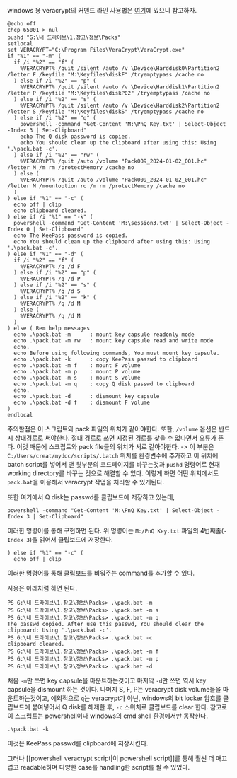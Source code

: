 windows 용 veracrypt의 커맨드 라인 사용법은 [여기](https://veracrypt.fr/en/Command%20Line%20Usage.html)에 있으니 참고하자.
```
@echo off
chcp 65001 > nul
pushd "G:\내 드라이브\1.창고\정보\Packs"
setlocal
set VERACRYPT="C:\Program Files\VeraCrypt\VeraCrypt.exe"
if "%1" == "-m" (
  if /i "%2" == "f" (
    %VERACRYPT% /quit /silent /auto /v \Device\Harddisk0\Partition2 /letter F /keyfile "M:\Keyfiles\diskF" /tryemptypass /cache no
  ) else if /i "%2" == "p" (
    %VERACRYPT% /quit /silent /auto /v \Device\Harddisk1\Partition2 /letter P /keyfile "M:\Keyfiles\diskP02" /tryemptypass /cache no
  ) else if /i "%2" == "s" (
    %VERACRYPT% /quit /silent /auto /v \Device\Harddisk2\Partition2 /letter S /keyfile "M:\Keyfiles\diskS" /tryemptypass /cache no
  ) else if /i "%2" == "q" (
    powershell -command "Get-Content 'M:\PnQ Key.txt' | Select-Object -Index 3 | Set-Clipboard"
    echo The Q disk password is copied.
    echo You should clean up the clipboard after using this: Using '.\pack.bat -c'.
  ) else if /i "%2" == "rw" (
    %VERACRYPT% /quit /auto /volume "Pack009_2024-01-02_001.hc" /letter M /m rm /protectMemory /cache no
  ) else (
    %VERACRYPT% /quit /auto /volume "Pack009_2024-01-02_001.hc" /letter M /mountoption ro /m rm /protectMemory /cache no
  )
) else if "%1" == "-c" (
  echo off | clip
  echo clipboard cleared.
) else if /i "%1" == "-k" (
  powershell -command "Get-Content 'M:\session3.txt' | Select-Object -Index 0 | Set-Clipboard"
  echo The KeePass password is copied.
  echo You should clean up the clipboard after using this: Using '.\pack.bat -c'.
) else if "%1" == "-d" (
  if /i "%2" == "f" (
    %VERACRYPT% /q /d F
  ) else if /i "%2" == "p" (
    %VERACRYPT% /q /d P
  ) else if /i "%2" == "s" (
    %VERACRYPT% /q /d S
  ) else if /i "%2" == "k" (
    %VERACRYPT% /q /d M
  ) else (
    %VERACRYPT% /q /d M
  )
) else ( Rem help messages
  echo .\pack.bat -m      : mount key capsule readonly mode
  echo .\pack.bat -m rw   : mount key capsule read and write mode
  echo.
  echo Before using following commands, You must mount key capsule.
  echo .\pack.bat -k      : copy KeePass passwd to clipboard
  echo .\pack.bat -m f    : mount F volume
  echo .\pack.bat -m p    : mount P volume
  echo .\pack.bat -m s    : mount S volume
  echo .\pack.bat -m q    : copy Q disk passwd to clipboard
  echo.
  echo .\pack.bat -d      : dismount key capsule
  echo .\pack.bat -d f    : dismount F volume 
)
endlocal
```
주의할점은 이 스크립트와 pack 파일의 위치가 같아야한다. 
또한, `/volume` 옵션은 반드시 상대경로로 써야한다. 절대 경로로 쓰면 지정된 경로를 찾을 수 없다면서 오류가 뜬다. 이것 때문에 스크립트와 pack file들의 위치가 서로 같아야한다.
-> 이 부분은 `C:/Users/creat/mydoc/scripts/.batch` 위치를 환경변수에 추가하고 이 위치에 batch script를 넣어서 맨 윗부분의 코드페이지를 바꾸는것과 `pushd` 명령어로 현재 working directory를 바꾸는 것으로 해결할 수 있다. 이렇게 하면 어떤 위치에서도 `pack.bat`을 이용해서 veracrypt 작업을 처리할 수 있게된다.

또한 여기에서 Q disk는 passwd를 클립보드에 저장하고 있는데, 
```
powershell -command "Get-Content 'M:\PnQ Key.txt' | Select-Object -Index 3 | Set-Clipboard"
```
이러한 명령어를 통해 구현하면 된다. 위 명령어는 `M:/PnQ Key.txt`  파일의 4번째줄(`-Index 3`)을 읽어서 클립보드에 저장한다.
```
) else if "%1" == "-c" (
  echo off | clip
```
이러한 명령어를 통해 클립보드를 비워주는 command를 추가할 수 있다.

사용은 아래처럼 하면 된다.
```
PS G:\내 드라이브\1.창고\정보\Packs> .\pack.bat -m
PS G:\내 드라이브\1.창고\정보\Packs> .\pack.bat -m s
PS G:\내 드라이브\1.창고\정보\Packs> .\pack.bat -m q
The passwd copied. After use this passwd, You should clear the clipboard: Using '.\pack.bat -c'.
PS G:\내 드라이브\1.창고\정보\Packs> .\pack.bat -c
clipboard cleared.
PS G:\내 드라이브\1.창고\정보\Packs> .\pack.bat -m f
PS G:\내 드라이브\1.창고\정보\Packs> .\pack.bat -m p
PS G:\내 드라이브\1.창고\정보\Packs> .\pack.bat -d
```
처음 `-m`만 쓰면 key capsule을 마운트하는것이고 마지막 `-d`만 쓰면 역시 key capsule을 dismount 하는 것이다. 나머지 S, F, P는 veracrypt disk volume들을 마운트하는것이고, 예외적으로 `q`는 veracrypt가 아닌, windows의 bit locker 암호를 클립보드에 붙여넣어서 Q disk를 해제한 후, `-c` 스위치로 클립보드를 clear 한다.
참고로 이 스크립트는 powershell이나 windows의 cmd shell 환경에서만 동작한다. 
```
.\pack.bat -k
```
이것은 KeePass passwd를 clipboard에 저장시킨다.

그러나 [[powershell veracrypt script|이 powershell script]]를 통해 훨씬 더 매끄럽고 readable하며 다양한 case를 handling한 script를 짤 수 있었다. 